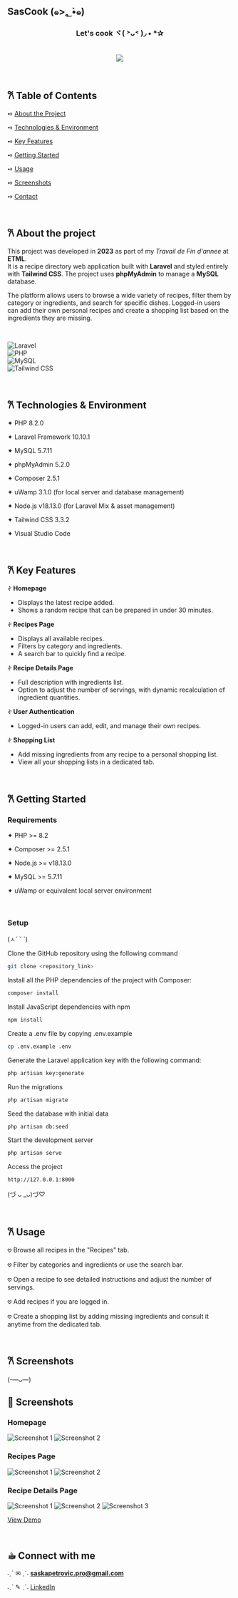 <!-- Improved compatibility of back to top link: See: https://github.com/othneildrew/Best-README-Template/pull/73 -->
<a id="readme-top"></a>

<!-- PROJECT LOGO -->
<!--<h2 align="center">SasCook</h2>-->
## SasCook (๑>؂•̀๑)

<!--<div align="center">
  <a href="https://github.com/github_username/repo_name">
    <img src="public/img/logoSite.png" alt="Logo" width="80" height="80">
  </a>


</div>-->

<h3 align="center">Let's cook ヾ( ˃ᴗ˂ )◞ • *✰

</br> ![](https://media1.tenor.com/m/W_J0-YgL_9AAAAAd/anime-making-food.gif) </h3>
</br> 


## 𐙚 Table of Contents

➺ [About the Project](#about-the-project)  

➺ [Technologies & Environment](#technologies--environment)  

➺ [Key Features](#key-features)  

➺ [Getting Started](#getting-started)  

➺ [Usage](#usage)  

➺ [Screenshots](#screenshots)  

➺ [Contact](#contact)

</br> 
<!-- ## 📖 About the Project  -->
<h2 name="about-the-project">𐙚 About the project </h2>

This project was developed in **2023** as part of my *Travail de Fin d'annee* at **ETML**.  
It is a recipe directory web application built with **Laravel** and styled entirely with **Tailwind CSS**. The project uses **phpMyAdmin** to manage a **MySQL** database.  

The platform allows users to browse a wide variety of recipes, filter them by category or ingredients, and search for specific dishes. Logged-in users can add their own personal recipes and create a shopping list based on the ingredients they are missing.

</br> 

![Laravel](https://img.shields.io/badge/Laravel-10.10.1-red)  
![PHP](https://img.shields.io/badge/PHP-8.2.0-blue)  
![MySQL](https://img.shields.io/badge/MySQL-5.7.11-orange)  
![Tailwind CSS](https://img.shields.io/badge/Tailwind%20CSS-3.3.2-06b6d4)  

</br> 

<h2 name="technologies--environment">𐙚 Technologies & Environment </h2>

✦︎ PHP 8.2.0  

✦︎ Laravel Framework 10.10.1  

✦︎ MySQL 5.7.11  

✦︎ phpMyAdmin 5.2.0  

✦︎ Composer 2.5.1  

✦︎ uWamp 3.1.0 (for local server and database management)  

✦︎ Node.js v18.13.0 (for Laravel Mix & asset management)  

✦︎ Tailwind CSS 3.3.2  

✦︎ Visual Studio Code

</br> 


<h2 name="key-features">𐙚 Key Features </h2>

𖤝 **Homepage**  
  - Displays the latest recipe added.  
  - Shows a random recipe that can be prepared in under 30 minutes.  

𖤝 **Recipes Page**  
  - Displays all available recipes.  
  - Filters by category and ingredients.  
  - A search bar to quickly find a recipe.  

𖤝 **Recipe Details Page**  
  - Full description with ingredients list.  
  - Option to adjust the number of servings, with dynamic recalculation of ingredient quantities.  

𖤝 **User Authentication**  
  - Logged-in users can add, edit, and manage their own recipes.  

𖤝 **Shopping List**  
  - Add missing ingredients from any recipe to a personal shopping list.  
  - View all your shopping lists in a dedicated tab.


</br> 


<h2 name="getting-started">𐙚 Getting Started </h2>

### Requirements  
✦︎ PHP >= 8.2

✦︎ Composer >= 2.5.1

✦︎ Node.js >= v18.13.0

✦︎ MySQL >= 5.7.11

✦︎ uWamp or equivalent local server environment 

</br> 

### Setup
(ㅅ´ ˘ `)


Clone the GitHub repository using the following command 

```bash
git clone <repository_link>
```

Install all the PHP dependencies of the project with Composer: 

```bash
composer install

```

Install JavaScript dependencies with npm 

```bash
npm install

```

Create a .env file by copying .env.example  

```bash
cp .env.example .env

```

Generate the Laravel application key with the following command:

```bash
php artisan key:generate

```

Run the migrations

```bash
php artisan migrate

```

Seed the database with initial data 

```bash
php artisan db:seed

```

Start the development server

```bash
php artisan serve

```

Access the project

```bash
http://127.0.0.1:8000

```
(づ ᴗ _ᴗ)づ♡

</br> 
<h2 name="usage">𐙚 Usage </h2>

𖹭 Browse all recipes in the "Recipes" tab.  

𖹭 Filter by categories and ingredients or use the search bar.  

𖹭 Open a recipe to see detailed instructions and adjust the number of servings.  

𖹭 Add recipes if you are logged in.  

𖹭 Create a shopping list by adding missing ingredients and consult it anytime from the dedicated tab.

</br> 
<h2 name="screenshots">𐙚 Screenshots </h2>

(ᵕ—ᴗ—)
</br> 

## 📸 Screenshots

### Homepage
![Screenshot 1](public/img/) ![Screenshot 2](./images/screenshot1.png)

### Recipes Page
![Screenshot 1](./images/screenshot1.png) ![Screenshot 2](./images/screenshot1.png)

### Recipe Details Page
![Screenshot 1](./images/screenshot1.png) ![Screenshot 2](./images/screenshot1.png) ![Screenshot 3](./images/screenshot1.png)


[View Demo](https://youtu.be/6qrpzOzXLyk)


</br> 
<h2 name="contact">☕︎ Connect with me</h2>

˗ˏˋ ✉︎ ˎˊ˗  **saskapetrovic.pro@gmail.com**

˗ˏˋ ✎ ˎˊ˗  [LinkedIn](https://www.linkedin.com/in/saska-petrovic-2137072a2)
